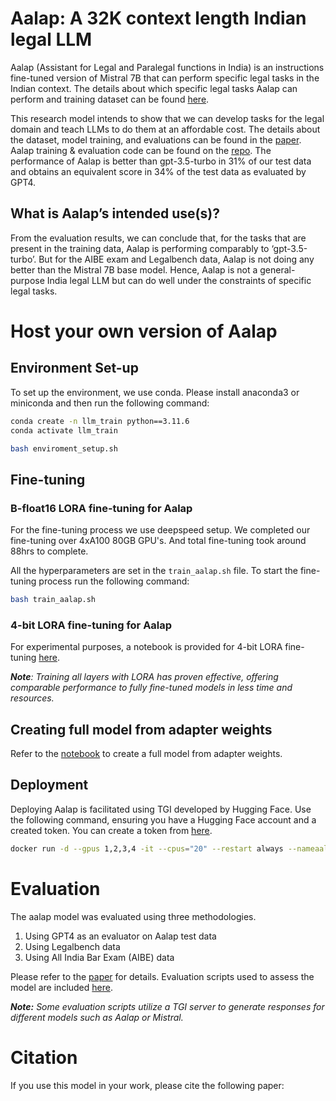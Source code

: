# Aalap: A 32K context length Indian legal LLM

Aalap (Assistant for Legal and Paralegal functions in India) is an instructions fine-tuned version of Mistral 7B that can perform specific legal tasks in the Indian context. The details about which specific legal tasks Aalap can perform and training dataset can be found [here](https://huggingface.co/datasets/opennyaiorg/aalap_instruction_dataset).

This research model intends to show that we can develop tasks for the legal domain and teach LLMs to do them at an affordable cost.
The details about the dataset, model training, and evaluations can be found in the [paper](http://arxiv.org/abs/2402.01758). Aalap training & evaluation code can be found on the [repo](https://github.com/OpenNyAI/aalap_legal_llm). 
The performance of Aalap is better than gpt-3.5-turbo in 31% of our test data and obtains an equivalent score in 34% of the test data as evaluated by GPT4.

## What is Aalap’s intended use(s)?
From the evaluation results, we can conclude that, for the tasks that are present in the training data, Aalap is performing comparably to ‘gpt-3.5-turbo’. But for the AIBE exam and Legalbench data, Aalap is not doing any better than the Mistral 7B base model. Hence, Aalap is not a general-purpose India legal LLM but can do well under the constraints of specific legal tasks.


# Host your own version of Aalap
## Environment Set-up 
To set up the environment, we use conda. Please install anaconda3 or miniconda and then run the following command:

```sh
conda create -n llm_train python==3.11.6
conda activate llm_train
```

```sh
bash enviroment_setup.sh
```

## Fine-tuning
### B-float16 LORA fine-tuning for Aalap
For the fine-tuning process we use deepspeed setup. We completed our fine-tuning over 4xA100 80GB GPU's. And total fine-tuning took around 88hrs to complete.

All the hyperparameters are set in the `train_aalap.sh` file. To start the fine-tuning process run the following command:
```sh
bash train_aalap.sh
```
### 4-bit LORA fine-tuning for Aalap
For experimental purposes, a notebook is provided for 4-bit LORA fine-tuning [here](notebooks/Llama2_4bit_finetune.ipynb).

***Note**: Training all layers with LORA has proven effective, offering comparable performance to fully fine-tuned models in less time and resources.*

## Creating full model from adapter weights
Refer to the [notebook](notebooks/llm_combine_and_save.ipynb) to create a full model from adapter weights.

## Deployment
Deploying Aalap is facilitated using TGI developed by Hugging Face. Use the following command, ensuring you have a Hugging Face account and a created token. You can create a token from [here](https://huggingface.co/settings/token).

```sh
docker run -d --gpus 1,2,3,4 -it --cpus="20" --restart always --nameaalap -v $PWD/temp_models_data:/data -p 8080:80  --shm-size 8g -e HUGGING_FACE_HUB_TOKEN=[YOUR HUGGING FACE TOKEN] -e SHARDED=true -e MAX_INPUT_LENGTH=32766 -e MAX_TOTAL_TOKENS=65536 -e HOSTNAME=0.0.0.0 -e MODEL_ID=opennyaiorg/Aalap-Mistral-7B-v0.1-bf16 ghcr.io/huggingface/text-generation-inference --model-id opennyaiorg/Aalap-Mistral-7B-v0.1-bf16
```

# Evaluation
The aalap model was evaluated using three methodologies.
1.  Using GPT4 as an evaluator on Aalap test data
2. Using Legalbench data
3. Using All India Bar Exam (AIBE) data

Please refer to the [paper]() for details. Evaluation scripts used to assess the model are included [here](evaluation/README.md).

***Note:** Some evaluation scripts utilize a TGI server to generate responses for different models such as Aalap or Mistral.*

# Citation
If you use this model in your work, please cite the following paper:

```bibtex
```
